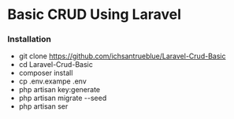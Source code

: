 # Basic CRUD Using Laravel

### Installation
- git clone https://github.com/ichsantrueblue/Laravel-Crud-Basic
- cd Laravel-Crud-Basic
- composer install
- cp .env.exampe .env
- php artisan key:generate
- php artisan migrate --seed
- php artisan ser